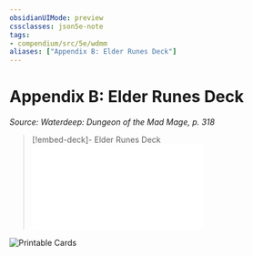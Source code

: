 ```yaml
---
obsidianUIMode: preview
cssclasses: json5e-note
tags:
- compendium/src/5e/wdmm
aliases: ["Appendix B: Elder Runes Deck"]
---
```

# Appendix B: Elder Runes Deck
*Source: Waterdeep: Dungeon of the Mad Mage, p. 318* 

> [!embed-deck]- Elder Runes Deck
> ![Elder Runes Deck](/3-Mechanics/CLI/decks/elder-runes-deck-wdmm.md)

![Printable Cards](/3-Mechanics/CLI/adventures/waterdeep-dungeon-of-the-mad-mage/img/087-25-01.webp#center)